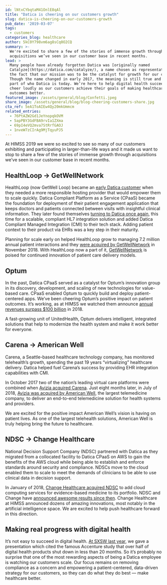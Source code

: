 ```yaml
---
id: lNtxCYbqtaM41OnlE8qAl
title: "Datica is cheering on our customers growth"
slug: datica-is-cheering-on-our-customers-growth
pub_date: '2019-03-07'
tags:
  - customers
categories_blog: healthcare
author: 5kC0Y798vm6ag8sCq0O2CQ
summary: >-
  We're excited to share a few of the stories of immense growth through
  acquisitions we’ve seen in our customer base in recent months. 
lead: >
  Many people have already forgotten Datica was [originally named
  Catalyze](https://datica.com/catalyze/), a name chosen as representative of
  the fact that our mission was to be the catalyst for growth for our customers.
  Though the name changed in early 2017, the meaning is still true and a huge
  part of who Datica is today. We’re here to help digital health succeed, and we
  cheer loudly as our customers achieve their goals of making healthcare
  outcomes better. 
featured_image: /assets/general/blog/Confetti.jpeg
share_image: /assets/general/blog/blog-cheering-customers-share.jpg
cta_ref: 5eA1ToAIEw4Qy20mkUmmcm
related_entries:
  - 76PtAZW2Gd1JeYnopqkOVM
  - 5apPBY3GdFBA9rvIa1ZXma
  - 69pI4eVQ2mva7StRrfGAOJ
  - 1nveW7zCIrAg9MjTqyuPJ5
---
```


At HIMSS 2019 we were so excited to see so many of our customers exhibiting and participating in larger-than-life ways and it made us want to stop to share a few of the stories of immense growth through acquisitions we’ve seen in our customer base in recent months. 

## HealthLoop → GetWellNetwork

HealthLoop (now GetWell Loop) became an [early Datica customer](https://datica.com/customer/healthloop/) when they needed a more responsible hosting provider that would empower them to scale quickly. Datica Compliant Platform as a Service (CPaaS) became the foundation for deployment of their patient engagement application that keeps doctors and patients connected between visits with insightful clinical information. They later found themselves [turning to Datica once again](https://datica.com/press-release/catalyze-hl7-integration-helps-healthloop-enhance-customer-trust/), this time for a scalable, compliant HL7 integration solution and added Datica Compliant Managed Integration (CMI) to their tech stack. Adding patient context to their product via EHRs was a key step in their maturity.

Planning for scale early on helped HealthLoop grow to managing 7.2 million annual patient interactions and they [were acquired by GetWellNetwork](https://www.getwellnetwork.com/news/getwellnetwork-acquires-healthloop/) in November 2018. With HealthLoop now a part of it, [GetWellNetwork](https://www.businesswire.com/news/home/20190130005104/en/GetWellNetwork-Poised-Increase-Global-Footprint-Drive-Digital
) is poised for continued innovation of patient care delivery models. 

## Optum

In the past, Datica CPaaS served as a catalyst for Optum’s innovation group in its discovery, development, and scaling of new technologies for value-based care. CPaaS enabled Optum to quickly build and deploy patient-centered apps.  We’ve been cheering Optum’s positive impact on patient outcomes. It’s working, as at HIMSS we watched them announce [annual revenues surpass $100 billion](https://www.forbes.com/sites/brucejapsen/2019/01/15/unitedhealths-optum-sales-hit-100b-for-first-time/#7cf0d9d6ccb9) in 2018. 

A fast-growing unit of UnitedHealth, Optum delivers intelligent, integrated solutions that help to modernize the health system and make it work better for everyone.

## Carena → American Well

Carena, a Seattle-based healthcare technology company, has monitored telehealth’s growth, spending the past 19 years “virtualizing” healthcare delivery. Datica helped fuel Carena’s success by providing EHR integration capabilities with CMI. 

In October 2017 two of the nation’s leading virtual care platforms were combined when [Avizia acquired Carena](https://www.americanwell.com/press-release/avizia-acquires-carena/). Just eight months later, in July of 2018, [Avizia was acquired by American Well](https://www.americanwell.com/avizia-acquisition/), the largest telemedicine company, to deliver an end-to-end telemedicine solution for health systems and providers.

We are excited for the positive impact American Well’s vision is having on patient lives. As one of the largest telehealth solutions, American Well is truly helping bring the future to healthcare.
 
## NDSC → Change Healthcare

National Decision Support Company (NDSC) partnered with Datica as they migrated from a collocated facility to Datica CPaaS on AWS to gain the benefits of the AWS cloud while being able to establish and enforce standards around security and compliance. NDSCs move to the cloud enabled them to scale to meet the demands of clinicians to be able to use clinical data in decision support. 

In January of 2018, [Change Healthcare acquired NDSC](https://www.healthcareitnews.com/news/change-healthcare-buys-national-decision-support-company) to add cloud computing services for evidence-based medicine to its portfolio. NDSC and Change have [announced awesome results since then](http://nationaldecisionsupport.com/mayo-ndsc-unveil-careselect-lab/). Change Healthcare at HIMSS announced dozens of amazing innovations, most notably in the artificial intelligence space. We are excited to help push healthcare forward in this direction.

## Making real progress with digital health

It’s not easy to succeed in digital health. [At SXSW last year](https://datica.com/blog/how-digital-health-succeeds-and-fails-datica-at-sxsw/), we gave a presentation which cited the famous Accenture study that over half of digital health products shut down in less than 20 months. So it’s probably no surprise that one of the most rewarding aspects of being a Datica employee is watching our customers scale. Our focus remains on removing compliance as a concern and empowering a patient-centered, data-driven strategy for our customers, so they can do what they do best — make healthcare better.

  